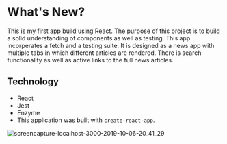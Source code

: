 # What's New?

This is my first app build using React. The purpose of this project is to build a solid understanding of components as well as testing. This app incorperates a fetch and a testing suite. It is designed as a news app with multiple tabs in which different articles are rendered. There is search functionality as well as active links to the full news articles. 

## Technology 
- React
- Jest
- Enzyme 
- This application was built with `create-react-app`.

![screencapture-localhost-3000-2019-10-06-20_41_29](https://user-images.githubusercontent.com/49107377/66281705-b8c33b00-e879-11e9-9335-8905e29f4877.png)
